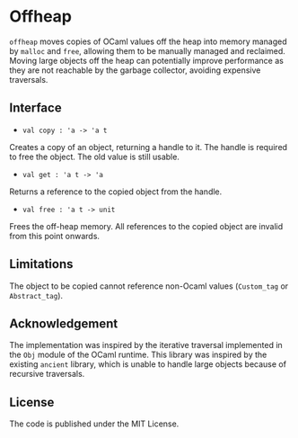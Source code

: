 # Offheap

`offheap` moves copies of OCaml values off the heap into memory managed by `malloc` and `free`, allowing them to be manually managed and reclaimed. Moving large objects off the heap can potentially improve performance as they are not reachable by the garbage collector, avoiding expensive traversals.

## Interface

* `val copy : 'a -> 'a t`

Creates a copy of an object, returning a handle to it. The handle is required to free the object. The old value is still usable.

* `val get : 'a t -> 'a`

Returns a reference to the copied object from the handle.

* `val free : 'a t -> unit`

Frees the off-heap memory. All references to the copied object are invalid from this point onwards.

## Limitations

The object to be copied cannot reference non-Ocaml values (`Custom_tag` or `Abstract_tag`).

## Acknowledgement

The implementation was inspired by the iterative traversal implemented in the `Obj` module of the OCaml runtime. This library was inspired by the existing `ancient` library, which is unable to handle large objects because of recursive traversals.

## License

The code is published under the MIT License.
